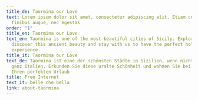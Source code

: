 ```yaml
---
title_de: Taormina our Love
text: Lorem ipsum dolor sit amet, consectetur adipiscing elit. Etiam cursus
  finibus augue, nec egestas
order: "1"
title_en: Taormina our Love
text_en: Taormina is one of the most beautiful cities of Sicily. Explore and
  discover this ancient beauty and stay with us to have the perfect holiday
  experience.
title_it: Taormina our Love
text_de: Taormina ist eine der schönsten Städte in Sizilien, wenn nicht sogar in
  ganz Italien. Erkunden Sie diese uralte Schönheit und wohnen Sie bei uns für
  Ihren perfekten Urlaub
title: Free Internet
text_it: belle che bella
link: about-taormina
---
```

